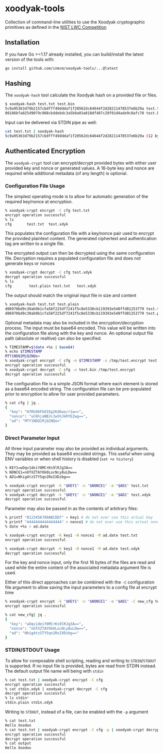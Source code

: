 # xoodyak-tools

Collection of command-line utilities to use the Xoodyak cryptographic primitives as defined in
the [NIST LWC Competition](https://csrc.nist.gov/CSRC/media/Projects/lightweight-cryptography/documents/finalist-round/updated-spec-doc/xoodyak-spec-final.pdf)

## Installation

If you have Go >=1.17 already installed, you can build/install the latest version of the tools with:
```sh
go install github.com/inmcm/xoodyak-tools/...@latest
```


## Hashing

The `xoodyak-hash` tool calculate the Xoodyak hash on a provided file or files.

```sh
$ xoodyak-hash test.txt test.bin
5c9a95363d79b2157cbdfff49dddaf1f20562dc64644f2d28211478537e6b29a test.txt (12 bytes)
00186bfa025d9079c988cbddebdc3a5b9a03a018df487c28f01d4ade9c8afc70 test.bin (1024 bytes)
```

Input can be delivered via STDIN pipe as well:
```sh
cat test.txt | xoodyak-hash
5c9a95363d79b2157cbdfff49dddaf1f20562dc64644f2d28211478537e6b29a (12 bytes)
```

## Authenticated Encryption

The `xoodyak-crypt` tool can encrypt/decrypt provided bytes with either user provided key and nonce or generated values. A 16-byte key and nonce are required
while additional metadata (of any length) is optional.

### Configuration File Usage

The simplest operating mode is to allow for automatic generation of the required key/nonce at encryption.
```sh
% xoodyak-crypt encrypt -C cfg test.txt 
encrypt operation successful
% ls
cfg       test.txt  test.xdyk
```
This populates the configuration file with a key/nonce pair used to encrypt the provided plaintext content. The generated ciphertext and authentication tag are written to a single file.

The encrypted output can then be decrypted using the same configuration file.
Decryption requires a populated configuration file and does not generate keys or nonces
```sh
% xoodyak-crypt decrypt -C cfg test.xdyk 
decrypt operation successful
% ls
cfg        test.plain test.txt   test.xdyk
```
The output should match the original input file in size and content
```sh
% xoodyak-hash test.txt test.plain 
d06970bd9c30ab9b1cfa58f225df7241f5c8e5330cb119393e540ffd81253779 test.txt (13 bytes) 
d06970bd9c30ab9b1cfa58f225df7241f5c8e5330cb119393e540ffd81253779 test.plain (13 bytes)
```

Optional metadata may also be included in the encryption/decryption process. The input must be base64 encoded. This value will be written into the configuration file along with the key and nonce. An optional output file path (absolute or realtive) can also be specified.

```sh
% TIMESTAMP=$(date +%s | base64)
% echo $TIMESTAMP
MTY1NDQ1MjQ2NQo=
% xoodyak-crypt encrypt -C cfg -m $TIMESTAMP -o /tmp/test.encrypt test.txt
encrypt operation successful
% xoodyak-crypt decrypt -C cfg -o test.bin /tmp/test.encrypt
decrypt operation successful
```

The configuration file is a simple JSON format where each element is stored as a base64 encoded string. The configuration file can be pre-populated prior to encryption to allow for user provided parameters.
```sh
% cat cfg | jq .
{
  "key": "H7RG96Fb6IEg2KdKwa/r1w==",
  "nonce": "uC6hjaNBJcJwShJkRYEZwg==",
  "ad": "MTY1NDQ1MjQ2NQo="
}
```

### Direct Parameter Input

All three input parameter may also be provided as individual arguments. They may be provided as base64 encoded strings. This useful
when using ENV variables or when shell history is disabled (`set +o history`)
```sh
% KEY1=wOqv1deiY8MC+Ks9lRJg3A==
% NONCE1=nOfXZTAYOk0LocNcy8uLDw==
% AD1=Nhig4tzSTY5qn2RoIXDzbg==

% xoodyak-crypt encrypt -k "$KEY1" -n "$NONCE1" -m "$AD1" test.txt
encrypt operation successful
% xoodyak-crypt decrypt -k "$KEY1" -n "$NONCE1" -m "$AD1" test.xdyk
decrypt operation successful
```

Parameter may also be passed in as the contents of arbitrary files:

```sh
% printf "0123456789ABCDEF" > key1 # do not ever use this actual key
% printf "4444444444444444" > nonce1 # do not ever use this actual nonce
% date +%s > ad.date

% xoodyak-crypt encrypt -K key1 -N nonce1 -M ad.date test.txt
encrypt operation successful

% xoodyak-crypt decrypt -K key1 -N nonce1 -M ad.date test.xdyk
decrypt operation successful
```
For the key and nonce input, only the first 16 bytes of the files are read and used while the entire content of the associated metadata argument file is used.

Either of this direct approaches can be combined with the `-C` configuration file argument to allow saving the input parameters to a config file at encrypt time

```sh
% xoodyak-crypt encrypt -k "$KEY1" -n "$NONCE1" -m "$AD1" -C new_cfg test.txt
encrypt operation successful

% cat new_cfg| jq .
{
  "key": "wOqv1deiY8MC+Ks9lRJg3A==",
  "nonce": "nOfXZTAYOk0LocNcy8uLDw==",
  "ad": "Nhig4tzSTY5qn2RoIXDzbg=="
}
```

### STDIN/STDOUT Usage

To allow for composable shell scripting, reading and writing to `STDIN`/`STDOUT` is supported.
If no input file is provided, bytes are read from STDIN instead. The default output file name will being with `stdin` 

```sh
% cat test.txt | xoodyak-crypt encrypt -C cfg
encrypt operation successful
% cat stdin.xdyk | xoodyak-crypt decrypt -C cfg
decrypt operation successful
% ls stdin*
stdin.plain stdin.xdyk
```

Writing to `STDOUT`, instead of a file, can be enabled with the `-p` argument

```sh
% cat test.txt 
Hello Xoodoo
% cat test.txt | xoodyak-crypt encrypt -C cfg -p | xoodyak-crypt decrypt -C cfg -p > output
encrypt operation successful
decrypt operation successful
% cat output
Hello Xoodoo
```
